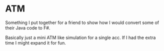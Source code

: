 # ATM
Something I put together for a friend to show how I would convert some of their Java code to F#. 

Basically just a mini ATM like simulation for a single acc. If I had the extra time I might expand it for fun.
